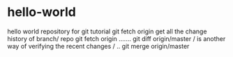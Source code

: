 # hello-world
hello world repository for git tutorial
git fetch origin get all the change history of branch/ repo
git fetch origin
.......
git diff origin/master  / is another way of verifying the recent changes /
.. 
git merge origin/master
